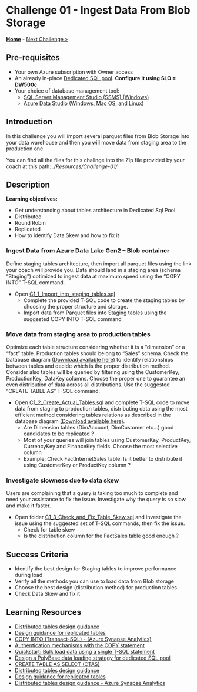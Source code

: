 # Challenge 01 - Ingest Data From Blob Storage

**[Home](../README.md)** - [Next Challenge >](./Challenge-02.md)

## Pre-requisites
- Your own Azure subscription with Owner access
- An already in-place [Dedicated SQL pool](https://docs.microsoft.com/en-us/azure/synapse-analytics/sql-data-warehouse/create-data-warehouse-portal#:~:text=Create%20a%20SQL%20pool%201%20Select%20Create%20a,Notifications%20to%20monitor%20the%20deployment%20process.%20See%20More.). **Configure it using SLO = DW500c**
- Your choice of database management tool:
  - [SQL Server Management Studio (SSMS) (Windows)](https://docs.microsoft.com/en-us/sql/ssms/download-sql-server-management-studio-ssms?view=sql-server-ver15)
  - [Azure Data Studio (Windows, Mac OS, and Linux)](https://docs.microsoft.com/en-us/sql/azure-data-studio/download-azure-data-studio?view=sql-server-ver15)

## Introduction

In this challenge you will import several parquet files from Blob Storage into your data warehouse and then you will move data from staging area to the production one. 

You can find all the files for this challnge into the Zip file provided by your coach at this path: _./Resources/Challenge-01/_ 

## Description

**Learning objectives:**
- Get understanding about tables architecture in Dedicated Sql Pool
- Distributed
- Round Robin
- Replicated
- How to identify Data Skew and how to fix it

### Ingest Data from Azure Data Lake Gen2 – Blob container

Define staging tables architecture, then import all parquet files using the link your coach will provide you.
Data should land in a staging area (schema “Staging”) optimized to ingest data at maximum speed using the “COPY INTO” T-SQL command.

- Open [C1_1_Import_into_staging_tables.sql](./Resources/Challenge-01/C1_1_Import_into_staging_tables.sql?raw=true) 
  - Complete the provided T-SQL code to create the staging tables by choosing the proper structure and storage. 
  - Import data from Parquet files into Staging tables using the suggested COPY INTO T-SQL command
  
### Move data from staging area to production tables

Optimize each table structure considering whether it is a “dimension” or a “fact” table. Production tables should belong to “Sales” schema. Check the Database diagram [(Download available here)](./Resources/DedicatedSqlPool-TablesRelationships.pdf) to identify relationships between tables and decide which is the proper distribution method. Consider also tables will be queried by filtering using the CustomerKey, ProductionKey, DataKey columns. Choose the proper one to guarantee an even distribution of data across all distributions. Use the suggested “CREATE TABLE AS” T-SQL command.

- Open [C1_2_Create_Actual_Tables.sql](./Resources/Challenge-01/C1_2_Create_Actual_Tables.sql?raw=true) and complete T-SQL code to move data from staging to production tables, distributing data using the most efficient method considering tables relations as described in the database diagram [(Download available here)](./Resources/DedicatedSqlPool-TablesRelationships.pdf).
  - Are Dimension tables (DimAccount, DimCustomer etc...) good candidates to be replicated ?
  - Most of your queries will join tables using CustomerKey, ProductKey, CurrencyKey and FinanceKey fields. Choose the most selective column
  - Example: Check FactInternetSales table: Is it better to distribute it using CustomerKey or ProductKey column ?
  
### Investigate slowness due to data skew

Users are complaining that a query is taking too much to complete and need your assistance to fix the issue. Investigate why the query is so slow and make it faster.
- Open folder [C1_3_Check_and_Fix_Table_Skew.sql](./Resources/Challenge-01/C1_3_Check_and_Fix_Table_Skew.sql?raw=true) and investigate the issue using the suggested set of T-SQL commands, then fix the issue.
  - Check for table skew
  - Is the distribution column for the FactSales table good enough ?
 

## Success Criteria

- Identify the best design for Staging tables to improve performance during load
- Verify all the methods you can use to load data from Blob storage 
- Choose the best design (distribution method) for production tables 
- Check Data Skew and fix it

## Learning Resources

- [Distributed tables design guidance](https://docs.microsoft.com/en-us/azure/synapse-analytics/sql-data-warehouse/sql-data-warehouse-tables-distribute)
- [Design guidance for replicated tables](https://docs.microsoft.com/en-us/azure/synapse-analytics/sql-data-warehouse/design-guidance-for-replicated-tables)
- [COPY INTO (Transact-SQL) - (Azure Synapse Analytics)](https://docs.microsoft.com/en-us/sql/t-sql/statements/copy-into-transact-sql?view=azure-sqldw-latest)
- [Authentication mechanisms with the COPY statement](https://docs.microsoft.com/en-us/azure/synapse-analytics/sql-data-warehouse/quickstart-bulk-load-copy-tsql-examples)
- [Quickstart: Bulk load data using a single T-SQL statement](https://docs.microsoft.com/en-us/azure/synapse-analytics/sql-data-warehouse/quickstart-bulk-load-copy-tsql)
- [Design a PolyBase data loading strategy for dedicated SQL pool](https://docs.microsoft.com/en-us/azure/synapse-analytics/sql/load-data-overview#4-load-the-data-into-dedicated-sql-pool-staging-tables-using-polybase)
- [CREATE TABLE AS SELECT (CTAS)](https://docs.microsoft.com/en-us/azure/synapse-analytics/sql-data-warehouse/sql-data-warehouse-develop-ctas)
- [Distributed tables design guidance](https://docs.microsoft.com/en-us/azure/synapse-analytics/sql-data-warehouse/sql-data-warehouse-tables-distribute)
- [Design guidance for replicated tables](https://docs.microsoft.com/en-us/azure/synapse-analytics/sql-data-warehouse/design-guidance-for-replicated-tables)
- [Distributed tables design guidance - Azure Synapse Analytics](https://docs.microsoft.com/en-us/azure/synapse-analytics/sql-data-warehouse/sql-data-warehouse-tables-distribute#how-to-tell-if-your-distribution-column-is-a-good-choice)

